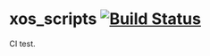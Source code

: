 # xos_scripts [![Build Status](https://travis-ci.com/yuzhangbit/xos_scripts.svg?branch=master)](https://travis-ci.com/yuzhangbit/xos_scripts)
CI test.
